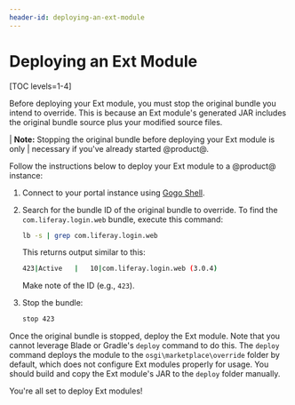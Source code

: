 ```yaml
---
header-id: deploying-an-ext-module
---
```


# Deploying an Ext Module

[TOC levels=1-4]

Before deploying your Ext module, you must stop the original bundle you intend
to override. This is because an Ext module's generated JAR includes the original
bundle source plus your modified source files.

| **Note:** Stopping the original bundle before deploying your Ext module is only
| necessary if you've already started @product@.

Follow the instructions below to deploy your Ext module to a @product@ instance:

1.  Connect to your portal instance using
    [Gogo Shell](/docs/7-2/customization/-/knowledge_base/c/using-the-felix-gogo-shell).

2.  Search for the bundle ID of the original bundle to override. To find the
    `com.liferay.login.web` bundle, execute this command:

    ```bash
    lb -s | grep com.liferay.login.web
    ```

    This returns output similar to this:

    ```bash
    423|Active   |   10|com.liferay.login.web (3.0.4)
    ```

    Make note of the ID (e.g., `423`).

3.  Stop the bundle:

    ```bash
    stop 423
    ```

Once the original bundle is stopped, deploy the Ext module. Note that you cannot
leverage Blade or Gradle's `deploy` command to do this. The `deploy` command
deploys the module to the `osgi\marketplace\override` folder by default, which
does not configure Ext modules properly for usage. You should build and copy the
Ext module's JAR to the `deploy` folder manually.

You're all set to deploy Ext modules!
